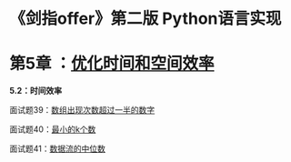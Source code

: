 # 《剑指offer》第二版 Python语言实现







# 第5章 ：[优化时间和空间效率](https://github.com/gdutthu/CodingInterviewChinese2/tree/master/chap5)

**5.2：时间效率**

面试题39：[数组出现次数超过一半的数字](https://github.com/gdutthu/CodingInterviewChinese2/tree/master/chap5/39_MoreThanHalfNum)

面试题40：[最小的k个数](https://github.com/gdutthu/CodingInterviewChinese2/tree/master/chap5/40_GetLeastNumbers)

面试题41：[数据流的中位数](https://github.com/gdutthu/CodingInterviewChinese2/tree/master/chap5/41_StreamMedian)
